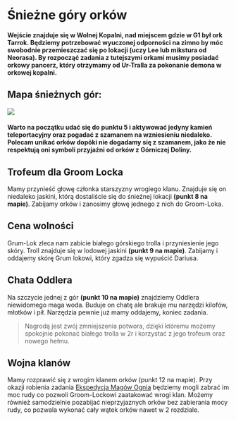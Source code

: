 # Śnieżne góry orków

#### Wejście znajduje się w Wolnej Kopalni, nad miejscem gdzie w G1 był ork Tarrok. Będziemy potrzebować wyuczonej odporności na zimno by móc swobodnie przemieszczać się po lokacji (uczy Lee lub mikstura od Neorasa). By rozpocząć zadania z tutejszymi orkami musimy posiadać orkowy pancerz, który otrzymamy od Ur-Tralla za pokonanie demona w orkowej kopalni.

## Mapa śnieżnych gór:

[![](https://steamuserimages-a.akamaihd.net/ugc/1824514739929992329/F9BDC24039B3917155F61BC2309E19AF07084F29/)](https://steamuserimages-a.akamaihd.net/ugc/1824514739929992329/F9BDC24039B3917155F61BC2309E19AF07084F29/)
#### Warto na początku udać się do punktu 5 i aktywować jedyny kamień teleportacyjny oraz pogadać z szamanem na wzniesieniu niedaleko. Polecam unikać orków dopóki nie dogadamy się z szamanem, jako że nie respektują oni symboli przyjaźni od orków z Górniczej Doliny.

## Trofeum dla Groom Locka

Mamy przynieść głowę członka starszyzny wrogiego klanu. Znajduje się on niedaleko jaskini, którą dostaliście się do śnieżnej lokacji **(punkt 8 na mapie)**. Zabijamy orków i zanosimy głowę jednego z nich do Groom-Loka.

## Cena wolności

Grum-Lok zleca nam zabicie białego górskiego trolla i przyniesienie jego skóry. Troll znajduje się w lodowej jaskini **(punkt 9 na mapie)**. Zabijamy i oddajemy skórę Grum lokowi, który zgadza się wypuścić Dariusa.

## Chata Oddlera

Na szczycie jednej z gór **(punkt 10 na mapie)** znajdziemy Oddlera niewidomego maga woda. Buduje on chatę ale brakuje mu narzędzi kilofów, młotków i pił. Narzędzia pewnie już mamy oddajemy, koniec zadania.
> Nagrodą jest zwój zmniejszenia potwora, dzięki któremu możemy spokojnie pokonać białego trolla w 2r i korzystać z jego trofeum oraz nowego hełmu.

## Wojna klanów

Mamy rozprawić się z wrogim klanem orków (punkt 12 na mapie). Przy okazji robienia zadania [Ekspedycja Magów Ognia](sekcje/zadania/poboczne?id=ekspedycja-magów-ognia) będziemy mogli zabrać im moc rudy co pozwoli Groom-Lockowi zaatakować wrogi klan. Możemy również samodzielnie pozabijać nieprzyjaznych orków bez zabierania mocy rudy, co pozwala wykonać cały wątek orków nawet w 2 rozdziale.
